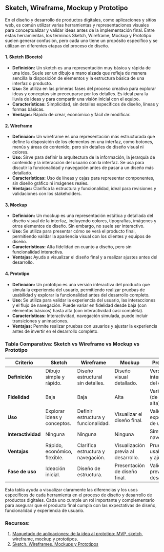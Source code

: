 ## Sketch, Wireframe, Mockup y Prototipo

En el diseño y desarrollo de productos digitales, como aplicaciones y sitios web, es común utilizar varias herramientas y representaciones visuales para conceptualizar y validar ideas antes de la implementación final. Entre estas herramientas, los términos Sketch, Wireframe, Mockup y Prototipo suelen generar confusión, pero cada uno tiene un propósito específico y se utilizan en diferentes etapas del proceso de diseño.

#### **1. Sketch (Boceto)**
- **Definición:** Un sketch es una representación muy básica y rápida de una idea. Suele ser un dibujo a mano alzada que refleja de manera sencilla la disposición de elementos y la estructura básica de una interfaz o producto.
- **Uso:** Se utiliza en las primeras fases del proceso creativo para explorar ideas y conceptos sin preocuparse por los detalles. Es ideal para la lluvia de ideas y para compartir una visión inicial con el equipo.
- **Características:** Simplicidad, sin detalles específicos de diseño, líneas y formas básicas.
- **Ventajas:** Rápido de crear, económico y fácil de modificar.

#### **2. Wireframe**
- **Definición:** Un wireframe es una representación más estructurada que define la disposición de los elementos en una interfaz, como botones, menús y áreas de contenido, pero sin detalles de diseño visual ni colores.
- **Uso:** Sirve para definir la arquitectura de la información, la jerarquía de contenido y la interacción del usuario con la interfaz. Se usa para discutir la funcionalidad y navegación antes de pasar a un diseño más detallado.
- **Características:** Uso de líneas y cajas para representar componentes, sin diseño gráfico ni imágenes reales.
- **Ventajas:** Clarifica la estructura y funcionalidad, ideal para revisiones y validaciones con los stakeholders.

#### **3. Mockup**
- **Definición:** Un mockup es una representación estática y detallada del diseño visual de la interfaz, incluyendo colores, tipografías, imágenes y otros elementos de diseño. Sin embargo, no suele ser interactivo.
- **Uso:** Se utiliza para presentar cómo se verá el producto final, permitiendo validar la apariencia visual con los clientes y equipos de diseño.
- **Características:** Alta fidelidad en cuanto a diseño, pero sin funcionalidad interactiva.
- **Ventajas:** Ayuda a visualizar el diseño final y a realizar ajustes antes del desarrollo.

#### **4. Prototipo**
- **Definición:** Un prototipo es una versión interactiva del producto que simula la experiencia del usuario, permitiendo realizar pruebas de usabilidad y explorar la funcionalidad antes del desarrollo completo.
- **Uso:** Se utiliza para validar la experiencia del usuario, las interacciones y el flujo de navegación. Puede variar en fidelidad desde baja (con elementos básicos) hasta alta (con interactividad casi completa).
- **Características:** Interactividad, navegación simulada, puede incluir transiciones y animaciones.
- **Ventajas:** Permite realizar pruebas con usuarios y ajustar la experiencia antes de invertir en el desarrollo completo.

### **Tabla Comparativa: Sketch vs Wireframe vs Mockup vs Prototipo**

| **Criterio**           | **Sketch**                       | **Wireframe**                     | **Mockup**                      | **Prototipo**                    |
|------------------------|----------------------------------|-----------------------------------|---------------------------------|----------------------------------|
| **Definición**         | Dibujo simple y rápido.          | Diseño estructural sin detalles.  | Diseño visual detallado.        | Versión interactiva del diseño.  |
| **Fidelidad**          | Baja                            | Baja                              | Alta                            | Variable (de baja a alta).       |
| **Uso**                | Explorar ideas y conceptos.      | Definir estructura y funcionalidad. | Visualizar el diseño final.     | Validar experiencia de usuario.  |
| **Interactividad**     | Ninguna                          | Ninguna                           | Ninguna                         | Simulada y navegable.            |
| **Ventajas**           | Rápido, económico, flexible.     | Clarifica estructura y navegación. | Visualización previa al desarrollo. | Pruebas de usabilidad y ajustes. |
| **Fase de uso**        | Ideación inicial.                | Diseño de estructura.             | Presentación de diseño final.   | Validación previa al desarrollo. |

Esta tabla ayuda a visualizar claramente las diferencias y los usos específicos de cada herramienta en el proceso de diseño y desarrollo de productos digitales. Cada uno cumple un rol importante y complementario para asegurar que el producto final cumpla con las expectativas de diseño, funcionalidad y experiencia de usuario.


### Recursos:
1.  [Maquetado de aplicaciones: de la idea al prototipo: MVP, sketch, wireframe, mockup y prototipos.](https://www.youtube.com/watch?v=IlJ8aZ3wzqg)
2.  [Sketch, Wireframes, Mockups y Prototipos](https://www.youtube.com/watch?v=8PJ0Ja8qHQc)